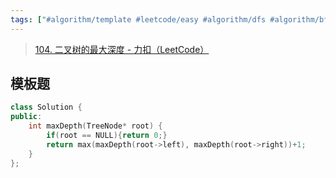 ```yaml
---
tags: ["#algorithm/template #leetcode/easy #algorithm/dfs #algorithm/bfs #data-structure/binary-tree"]
---
```

> [104. 二叉树的最大深度 - 力扣（LeetCode）](https://leetcode.cn/problems/maximum-depth-of-binary-tree/description/)

## 模板题



```C++
class Solution {
public:
    int maxDepth(TreeNode* root) {
        if(root == NULL){return 0;}
        return max(maxDepth(root->left), maxDepth(root->right))+1;
    }
};
```